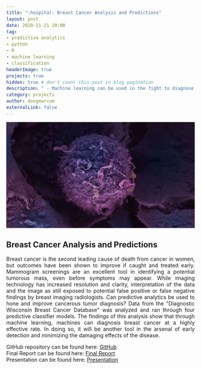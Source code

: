 ```yaml
---
title: ":hospital: Breast Cancer Analysis and Predictions"
layout: post
date: 2020-11-21 20:00
tag: 
- predictive analytics
- python
- R
- machine learning
- classification
headerImage: true
projects: true
hidden: true # don't count this post in blog pagination
description: " - Machine learning can be used in the fight to diagnose cancerous breast masses, thus increasing the likelihood of successful treatment."
category: projects
author: dougmarcum
externalLink: false
---
```


![Screenshot](/assets/images/cancer.jpg)

## Breast Cancer Analysis and Predictions  
<p align="justify">Breast cancer is the second leading cause of death from cancer in women, but outcomes have been shown to improve if caught and treated early. Mammogram screenings are an excellent tool in identifying a potential tumorous mass, even before symptoms may appear. While imaging technology has increased resolution and clarity, interpretation of the data and the image as still exposed to potential false positive or false negative findings by breast imaging radiologists. Can predictive analytics be used to hone and improve cancerous tumor diagnosis? Data from the "Diagnostic Wisconsin Breast Cancer Database" was analyzed and ran through four predictive classifier models. The findings of this analysis show that through machine learning, machines can diagnosis breast cancer at a highly effective rate. In doing so, it will be another tool in the arsenal of early detection and minimizing the damaging effects of the disease.</p>  

GitHub repository can be found here: [GitHub](https://github.com/MarcumDoug/Breast_Cancer_Analysis_and_Predictions)  
Final Report can be found here: [Final Report](https://github.com/MarcumDoug/Breast_Cancer_Analysis_and_Predictions/blob/main/Report%20and%20Presentation/Marcum_Doug_DSC_630_Final_Paper.pdf)  
Presentation can be found here: [Presentation](https://github.com/MarcumDoug/Breast_Cancer_Analysis_and_Predictions/blob/main/Report%20and%20Presentation/Marcum_Doug_DSC_630_Final_Presentation.pptx?raw=true)
